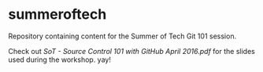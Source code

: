 # summeroftech
Repository containing content for the Summer of Tech Git 101 session.

Check out *SoT - Source Control 101 with GitHub April 2016.pdf* for the slides used during the workshop.
yay!
